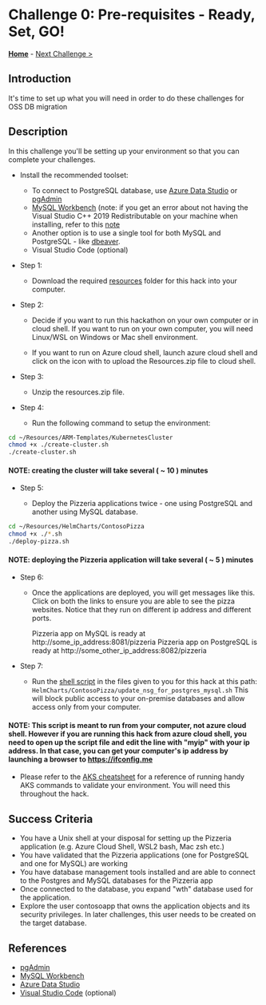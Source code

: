 # Challenge 0: Pre-requisites - Ready, Set, GO!

**[Home](../README.md)** - [Next Challenge >](./01-assessment.md)

## Introduction

It's time to set up what you will need in order to do these challenges for OSS DB migration

## Description

In this challenge you'll be setting up your environment so that you can complete your challenges.

- Install the recommended toolset:
    - To connect to PostgreSQL database, use [Azure Data Studio](https://docs.microsoft.com/en-us/sql/azure-data-studio/download-azure-data-studio) or [pgAdmin](https://www.pgadmin.org/)
    - [MySQL Workbench](https://www.mysql.com/products/workbench/) (note: if you get an error about not having the Visual Studio C++ 2019 Redistributable on your machine when installing, refer to this [note](https://support.microsoft.com/en-us/topic/the-latest-supported-visual-c-downloads-2647da03-1eea-4433-9aff-95f26a218cc0)
    - Another option is to use a single tool for both MySQL and PostgreSQL - like [dbeaver](https://dbeaver.io/download/). 
    - Visual Studio Code (optional)

- Step 1:
    -   Download the required [resources](https://microsoft.sharepoint.com/:u:/t/SparkOSSDBMigrationCoach/ESYsppGKy2BJr28_bs537h8BEJApa15b8IQ9ARQ-SUir0g?e=bAWo4e) folder for this hack into your computer. 
    
-  Step 2: 
    -  Decide if you want to run this hackathon on your own computer or in cloud shell. If you want to run on your own computer, you will need Linux/WSL on Windows or Mac shell environment.
     
    -  If you want to run on Azure cloud shell, launch azure cloud shell and click on the icon with  to upload the Resources.zip file to cloud shell.
      
-   Step 3:
 
    - Unzip the resources.zip file.

  
-   Step 4:

    -  Run the following command to setup the environment:

```bash
cd ~/Resources/ARM-Templates/KubernetesCluster
chmod +x ./create-cluster.sh
./create-cluster.sh

```

#### NOTE: creating the cluster will take several ( ~ 10 ) minutes

-   Step 5:

    - Deploy the Pizzeria applications twice - one using PostgreSQL and another using MySQL database.

```bash
cd ~/Resources/HelmCharts/ContosoPizza
chmod +x ./*.sh
./deploy-pizza.sh

```

#### NOTE: deploying the Pizzeria application will take several ( ~ 5 ) minutes

-   Step 6:

    - Once the applications are deployed, you will get messages like this. Click on both the links to ensure you are able to see the pizza websites. Notice that they run on            different ip address and different ports.

      Pizzeria app on MySQL is ready at http://some_ip_address:8081/pizzeria
      Pizzeria app on PostgreSQL is ready at http://some_other_ip_address:8082/pizzeria

- Step 7:
    - Run the [shell script](./Resources/HelmCharts/ContosoPizza/update_nsg_for_postgres_mysql.sh) in the files given to you for this hack at this path: `HelmCharts/ContosoPizza/update_nsg_for_postgres_mysql.sh` 
  This will block public access to your on-premise databases and allow access only from your computer.

#### NOTE:  This script is meant to run from your computer, not azure cloud shell. However if you are running this hack from azure cloud shell, you need to  open up the script file and edit the line with "myip" with your ip address. In that case, you can get your computer's ip address by launching a browser to https://ifconfig.me 
 
- Please refer to the [AKS cheatsheet](./K8s_cheetsheet.md) for a reference of running handy AKS commands to validate your environment. You will need this throughout the hack.


## Success Criteria

* You have a Unix shell at your disposal for setting up the Pizzeria application (e.g. Azure Cloud Shell, WSL2 bash, Mac zsh etc.)
* You have validated that the Pizzeria applications (one for PostgreSQL and one for MySQL) are working
* You have database management tools installed and are able to connect to the Postgres and MySQL databases for the Pizzeria app
* Once connected to the database, you expand "wth" database used for the application. 
* Explore the user contosoapp that owns the application objects and its security privileges. In later challenges, this user needs to be created on the target database.

## References

* [pgAdmin](https://www.pgadmin.org)
* [MySQL Workbench](https://www.mysql.com/products/workbench/)
* [Azure Data Studio](https://docs.microsoft.com/en-us/sql/azure-data-studio/download-azure-data-studio?view=sql-server-ver15)
* [Visual Studio Code](https://code.visualstudio.com/) (optional)

